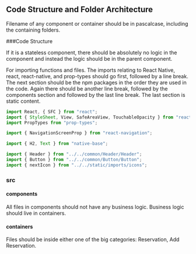 ## Code Structure and Folder Architecture

Filename of any component or container should be in pascalcase, including the containing folders.

###Code Structure

If it is a stateless component, there should be absolutely no logic in the component and instead the logic should be in the parent component.

For importing functions and files. The imports relating to React Native, react, react-native, and prop-types should go first, followed by a line break. The next section should be the npm packages in the order they are used in the code. Again there should be another line break, followed by the components section and followed by the last line break. The last section is static content.

```javascript
import React, { SFC } from "react";
import { StyleSheet, View, SafeAreaView, TouchableOpacity } from "react-native";
import PropTypes from "prop-types";

import { NavigationScreenProp } from "react-navigation";

import { H2, Text } from "native-base";

import { Header } from "../../common/Header/Header";
import { Button } from "../../common/Button/Button";
import { nextIcon } from "../../static/imports/icons";
```

### src

#### components

All files in components should not have any business logic. Business logic should live in containers.

#### containers

Files should be inside either one of the big categories: Reservation, Add Reservation.
